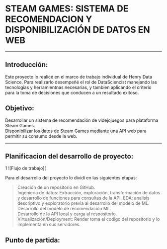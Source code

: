 # STEAM GAMES: SISTEMA DE RECOMENDACION Y DISPONIBILIZACIÓN DE DATOS EN WEB
***
## Introducción:
Este proyecto lo realicé en el marco de trabajo individual de Henry Data Science. Para realizarlo desempeñé el rol 
de DataSciencist manejando las tecnologias y herramientnas necesarias, y tambien aplicando el criterio para la toma de decisiones que conducen 
a un resultado exitoso.

## Objetivo:
Desarrollar un sistema de recomendación de videjojuegos para plataforma Steam Games.<br>
Disponibilizar los datos de Steam Games mediante una API web para permitir su consumo desde la web.
***

## Planificacion del desarrollo de proyecto:

1
![Flujo de trabajo](










Para el desarrollo del proyecto lo dividí en las siguientes etapas:
> Creación de  un repositorio en GitHub.<br>
> Ingenieria de datos: Extracción, exploración, transformación de datos y  desarrollo de funciones para consultas de la API.
> EDA: analisis descriptivo y exploratorio previa al desarrollo del modelo de ML.<br>
> Desarrollo del modelo de recomendación ML. <br>
> Desarrollo de la API local y carga al respositorio.
> Virtualización/Deployment: Render toma el codigo del repositorio  y lo implementa en sus servidores.<br>



## Punto de partida:



